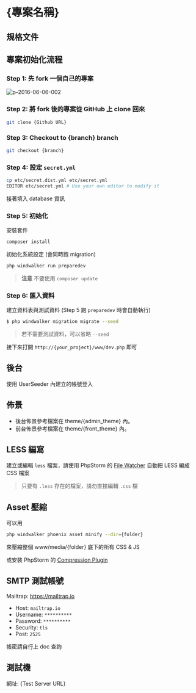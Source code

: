 # {專案名稱}

## 規格文件



## 專案初始化流程

### Step 1: 先 fork 一個自己的專案

![p-2016-06-06-002](https://cloud.githubusercontent.com/assets/1639206/15809412/3a984f0c-2bc3-11e6-815f-279e1346a9b7.jpg)

### Step 2: 將 fork 後的專案從 GitHub 上 clone 回來

```bash
git clone {Github URL}
```

### Step 3: Checkout to {branch} branch

```bash
git checkout {branch}
```

### Step 4: 設定 `secret.yml`

```bash
cp etc/secret.dist.yml etc/secret.yml
EDITOR etc/secret.yml # Use your own editor to modify it
```

接著填入 database 資訊

### Step 5: 初始化

安裝套件

``` bash
composer install
```

初始化系統設定 (會同時跑 migration)

``` bash
php windwalker run preparedev
```

> **注意** 不要使用 `composer update`

### Step 6: 匯入資料

建立資料表與測試資料 (Step 5 跑 `preparedev` 時會自動執行)

```bash
$ php windwalker migration migrate --seed
```

> 若不需要測試資料，可以省略 `--seed`

接下來打開 `http://{your_project}/www/dev.php` 即可

## 後台

使用 UserSeeder 內建立的帳號登入

## 佈景

- 後台佈景參考檔案在 theme/{admin_theme} 內。
- 前台佈景參考檔案在 theme/{front_theme} 內。

## LESS 編寫

建立或編輯 `less` 檔案，請使用 PhpStorm 的 [File Watcher](https://goo.gl/VwgGZb) 自動把 LESS 編成 CSS 檔案

> 只要有 `.less` 存在的檔案，請勿直接編輯 `.css` 檔

## Asset 壓縮

可以用

``` bash
php windwalker phoenix asset minify --dir={folder}
```

來壓縮整個 www/media/{folder} 底下的所有 CSS & JS

或安裝 PhpStorm 的 [Compression Plugin](https://plugins.jetbrains.com/plugin/6740)

## SMTP 測試帳號

Mailtrap: https://mailtrap.io

- Host: `mailtrap.io`
- Username: `**********`
- Password: `**********`
- Security: `tls`
- Post: `2525`

帳密請自行上 doc 查詢

## 測試機

網址: {Test Server URL}
